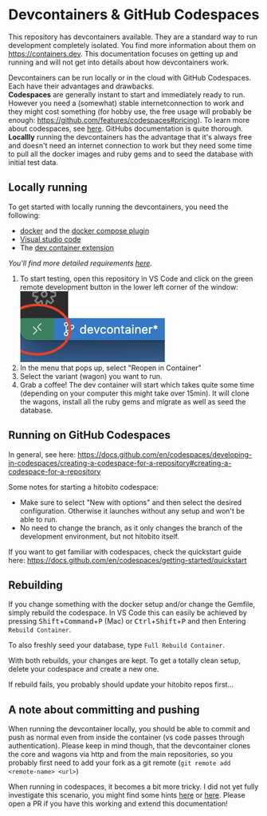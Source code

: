 # Devcontainers & GitHub Codespaces

This repository has devcontainers available. They are a standard way to run development completely isolated. You find more information about them on https://containers.dev.
This documentation focuses on getting up and running and will not get into details about how devcontainers work.

Devcontainers can be run locally or in the cloud with GitHub Codespaces. Each have their advantages and drawbacks.  
**Codespaces** are generally instant to start and immediately ready to run. However you need a (somewhat) stable internetconnection to work and they might cost something (for hobby use, the free usage will probably be enough: https://github.com/features/codespaces#pricing). To learn more about codespaces, see [here](https://docs.github.com/en/codespaces). GitHubs documentation is quite thorough.  
**Locallly** running the devcontainers has the advantage that it's always free and doesn't need an internet connection to work but they need some time to pull all the docker images and ruby gems and to seed the database with initial test data.

## Locally running

To get started with locally running the devcontainers, you need the following:
- [docker](https://docs.docker.com/get-docker/) and the [docker compose plugin](https://docs.docker.com/compose/install/)
- [Visual studio code](https://code.visualstudio.com)
- The [dev container extension](https://marketplace.visualstudio.com/items?itemName=ms-vscode-remote.remote-containers)

_You'll find more detailed requirements [here](https://code.visualstudio.com/docs/devcontainers/containers#_getting-started)._

1. To start testing, open this repository in VS Code and click on the green remote development button in the lower left corner of the window:  
![](remote-dev-button.png)
2. In the menu that pops up, select "Reopen in Container"
3. Select the variant (wagon) you want to run.
4. Grab a coffee! The dev container will start which takes quite some time (depending on your computer this might take over 15min). It will clone the wagons, install all the ruby gems and migrate as well as seed the database.

## Running on GitHub Codespaces

In general, see here: https://docs.github.com/en/codespaces/developing-in-codespaces/creating-a-codespace-for-a-repository#creating-a-codespace-for-a-repository

Some notes for starting a hitobito codespace:

- Make sure to select "New with options" and then select the desired configuration. Otherwise it launches without any setup and won't be able to run.
- No need to change the branch, as it only changes the branch of the development environment, but not hitobito itself.

If you want to get familiar with codespaces, check the quickstart guide here: https://docs.github.com/en/codespaces/getting-started/quickstart


## Rebuilding

If you change something with the docker setup and/or change the Gemfile, simply rebuild the codespace. In VS Code this can easily be achieved by pressing <kbd>Shift</kbd>+<kbd>Command</kbd>+<kbd>P</kbd> (Mac) or <kbd>Ctrl</kbd>+<kbd>Shift</kbd>+<kbd>P</kbd> and then Entering `Rebuild Container`.

To also freshly seed your database, type `Full Rebuild Container`.

With both rebuilds, your changes are kept. To get a totally clean setup, delete your codespace and create a new one.

If rebuild fails, you probably should update your hitobito repos first…

## A note about committing and pushing

When running the devcontainer locally, you should be able to commit and push as normal even from inside the container (vs code passes through authentication). Please keep in mind though, that the devcontainer clones the core and wagons via http and from the main repositories, so you probably first need to add your fork as a git remote (`git remote add <remote-name> <url>`)

When running in codespaces, it becomes a bit more tricky. I did not yet fully investigate this scenario, you might find some hints [here](https://docs.github.com/en/codespaces/managing-your-codespaces/managing-repository-access-for-your-codespaces) or [here](https://docs.github.com/en/codespaces/prebuilding-your-codespaces/allowing-a-prebuild-to-access-other-repositories). Please open a PR if you have this working and extend this documentation!